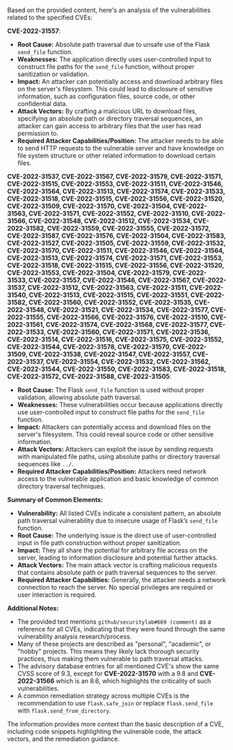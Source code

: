 Based on the provided content, here's an analysis of the vulnerabilities related to the specified CVEs:

**CVE-2022-31557**:

*   **Root Cause:** Absolute path traversal due to unsafe use of the Flask `send_file` function.
*   **Weaknesses:** The application directly uses user-controlled input to construct file paths for the `send_file` function, without proper sanitization or validation.
*   **Impact:** An attacker can potentially access and download arbitrary files on the server's filesystem. This could lead to disclosure of sensitive information, such as configuration files, source code, or other confidential data.
*  **Attack Vectors:** By crafting a malicious URL to download files, specifying an absolute path or directory traversal sequences, an attacker can gain access to arbitrary files that the user has read permission to.
*   **Required Attacker Capabilities/Position:** The attacker needs to be able to send HTTP requests to the vulnerable server and have knowledge on file system structure or other related information to download certain files.

**CVE-2022-31537, CVE-2022-31567, CVE-2022-31579, CVE-2022-31571, CVE-2022-31515, CVE-2022-31553, CVE-2022-31511, CVE-2022-31546, CVE-2022-31564, CVE-2022-31513, CVE-2022-31574, CVE-2022-31533, CVE-2022-31518, CVE-2022-31515, CVE-2022-31556, CVE-2022-31520, CVE-2022-31509, CVE-2022-31570, CVE-2022-31504, CVE-2022-31563, CVE-2022-31571, CVE-2022-31552, CVE-2022-31510, CVE-2022-31566, CVE-2022-31548, CVE-2022-31512, CVE-2022-31534, CVE-2022-31582, CVE-2022-31559, CVE-2022-31555, CVE-2022-31572, CVE-2022-31587, CVE-2022-31576, CVE-2022-31504, CVE-2022-31583, CVE-2022-31527, CVE-2022-31505, CVE-2022-31559, CVE-2022-31532, CVE-2022-31570, CVE-2022-31511, CVE-2022-31546, CVE-2022-31564, CVE-2022-31513, CVE-2022-31574, CVE-2022-31571, CVE-2022-31553, CVE-2022-31518, CVE-2022-31515, CVE-2022-31556, CVE-2022-31520, CVE-2022-31553, CVE-2022-31504, CVE-2022-31579, CVE-2022-31533, CVE-2022-31557, CVE-2022-31546, CVE-2022-31567, CVE-2022-31537, CVE-2022-31512, CVE-2022-31563, CVE-2022-31511, CVE-2022-31540, CVE-2022-31513, CVE-2022-31515, CVE-2022-31551, CVE-2022-31582, CVE-2022-31560, CVE-2022-31552, CVE-2022-31535, CVE-2022-31548, CVE-2022-31521, CVE-2022-31534, CVE-2022-31577, CVE-2022-31555, CVE-2022-31566, CVE-2022-31576, CVE-2022-31510, CVE-2022-31561, CVE-2022-31574, CVE-2022-31568, CVE-2022-31577, CVE-2022-31533, CVE-2022-31560, CVE-2022-31571, CVE-2022-31536, CVE-2022-31514, CVE-2022-31516, CVE-2022-31575, CVE-2022-31552, CVE-2022-31544, CVE-2022-31578, CVE-2022-31570, CVE-2022-31509, CVE-2022-31538, CVE-2022-31547, CVE-2022-31557, CVE-2022-31537, CVE-2022-31554, CVE-2022-31532, CVE-2022-31562, CVE-2022-31544, CVE-2022-31550, CVE-2022-31583, CVE-2022-31518, CVE-2022-31572, CVE-2022-31588, CVE-2022-31505**:

*   **Root Cause:** The Flask `send_file` function is used without proper validation, allowing absolute path traversal.
*   **Weaknesses:** These vulnerabilities occur because applications directly use user-controlled input to construct file paths for the `send_file` function.
*   **Impact:** Attackers can potentially access and download files on the server's filesystem. This could reveal source code or other sensitive information.
*   **Attack Vectors:** Attackers can exploit the issue by sending requests with manipulated file paths, using absolute paths or directory traversal sequences like `../`.
*   **Required Attacker Capabilities/Position:** Attackers need network access to the vulnerable application and basic knowledge of common directory traversal techniques.

**Summary of Common Elements:**

*   **Vulnerability:** All listed CVEs indicate a consistent pattern, an absolute path traversal vulnerability due to insecure usage of Flask’s `send_file` function.
*   **Root Cause:**  The underlying issue is the direct use of user-controlled input in file path construction without proper sanitization.
*   **Impact:** They all share the potential for arbitrary file access on the server, leading to information disclosure and potential further attacks.
*   **Attack Vectors:** The main attack vector is crafting malicious requests that contains absolute path or path traversal sequences to the server.
*   **Required Attacker Capabilities:** Generally, the attacker needs a network connection to reach the server. No special privileges are required or user interaction is required.

**Additional Notes:**

*   The provided text mentions `github/securitylab#669 (comment)` as a reference for all CVEs, indicating that they were found through the same vulnerability analysis research/process.
*   Many of these projects are described as "personal", "academic", or "hobby" projects. This means they likely lack thorough security practices, thus making them vulnerable to path traversal attacks.
*   The advisory database entries for all mentioned CVE's show the same CVSS score of 9.3, except for **CVE-2022-31570** with a 9.8 and **CVE-2022-31566** which is an 8.6, which highlights the criticality of such vulnerabilities.
*   A common remediation strategy across multiple CVEs is the recommendation to use `flask.safe_join` or replace `flask.send_file` with `flask.send_from_directory`.

The information provides more context than the basic description of a CVE, including code snippets highlighting the vulnerable code, the attack vectors, and the remediation guidance.